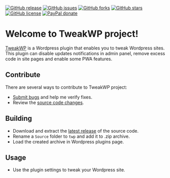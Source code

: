 [![GitHub release](http://github-release-version.herokuapp.com/github/grandbrain/tweakwp/release.svg?style=flat&max-age=1000)](https://github.com/Grandbrain/TweakWP/releases)
[![GitHub issues](https://img.shields.io/github/issues/Grandbrain/TweakWP.svg)](https://github.com/Grandbrain/TweakWP/issues)
[![GitHub forks](https://img.shields.io/github/forks/Grandbrain/TweakWP.svg)](https://github.com/Grandbrain/TweakWP/network/members)
[![GitHub stars](https://img.shields.io/github/stars/Grandbrain/TweakWP.svg)](https://github.com/Grandbrain/TweakWP/stargazers)
[![GitHub license](https://img.shields.io/github/license/Grandbrain/TweakWP.svg)](https://github.com/Grandbrain/TweakWP/blob/master/LICENSE)
[![PayPal donate](https://img.shields.io/badge/donate-PayPal-orange.svg?style=social)](https://www.paypal.me/grandbrain)

# Welcome to TweakWP project!

[TweakWP](https://github.com/Grandbrain/TweakWP) is a Wordpress plugin that enables you to tweak Wordpress sites. This plugin can disable updates notifications in admin panel, remove excess code in site pages and enable some PWA features.


## Contribute

There are several ways to contribute to TweakWP project:
* [Submit bugs](https://github.com/Grandbrain/TweakWP/issues) and help me verify fixes.
* Review the [source code changes](https://github.com/Grandbrain/TweakWP/pulls).


## Building

* Download and extract the [latest release](https://github.com/Grandbrain/TweakWP/releases) of the source code.
* Rename a `Source` folder to `twp` and add it to .zip archive.
* Load the created archive in Wordpress plugins page.


## Usage

* Use the plugin settings to tweak your Wordpress site.